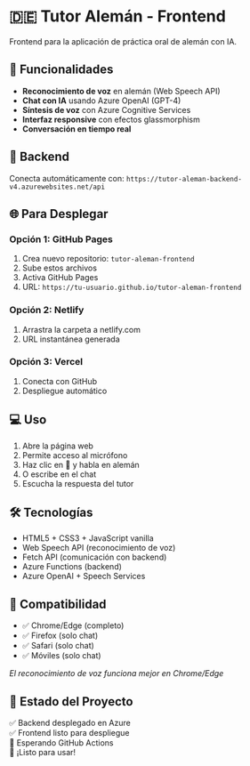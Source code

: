 # 🇩🇪 Tutor Alemán - Frontend

Frontend para la aplicación de práctica oral de alemán con IA.

## 🚀 Funcionalidades

- **Reconocimiento de voz** en alemán (Web Speech API)
- **Chat con IA** usando Azure OpenAI (GPT-4)
- **Síntesis de voz** con Azure Cognitive Services
- **Interfaz responsive** con efectos glassmorphism
- **Conversación en tiempo real**

## 🔗 Backend

Conecta automáticamente con: `https://tutor-aleman-backend-v4.azurewebsites.net/api`

## 🌐 Para Desplegar

### Opción 1: GitHub Pages
1. Crea nuevo repositorio: `tutor-aleman-frontend`
2. Sube estos archivos
3. Activa GitHub Pages
4. URL: `https://tu-usuario.github.io/tutor-aleman-frontend`

### Opción 2: Netlify
1. Arrastra la carpeta a netlify.com
2. URL instantánea generada

### Opción 3: Vercel
1. Conecta con GitHub
2. Despliegue automático

## 💻 Uso

1. Abre la página web
2. Permite acceso al micrófono
3. Haz clic en 🎤 y habla en alemán
4. O escribe en el chat
5. Escucha la respuesta del tutor

## 🛠️ Tecnologías

- HTML5 + CSS3 + JavaScript vanilla
- Web Speech API (reconocimiento de voz)
- Fetch API (comunicación con backend)
- Azure Functions (backend)
- Azure OpenAI + Speech Services

## 📱 Compatibilidad

- ✅ Chrome/Edge (completo)
- ✅ Firefox (solo chat)
- ✅ Safari (solo chat)
- ✅ Móviles (solo chat)

*El reconocimiento de voz funciona mejor en Chrome/Edge*

## 🎯 Estado del Proyecto

✅ Backend desplegado en Azure  
✅ Frontend listo para despliegue  
🔄 Esperando GitHub Actions  
🎉 ¡Listo para usar!